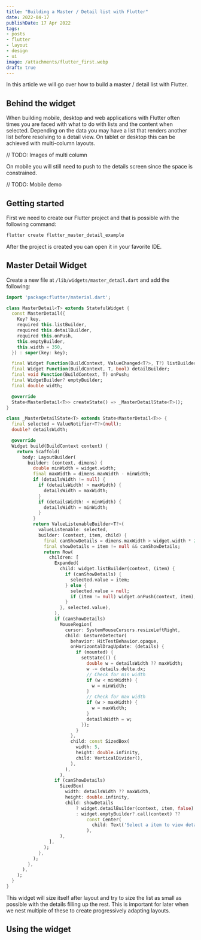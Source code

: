 ```yaml
---
title: "Building a Master / Detail list with Flutter"
date: 2022-04-17
publishDate: 17 Apr 2022
tags:
- posts
- flutter
- layout
- design
- ui
image: /attachments/flutter_first.webp
draft: true
---
```


In this article we will go over how to build a master / detail list with Flutter.

## Behind the widget

When building mobile, desktop and web applications with Flutter often times you are faced with what to do with lists and the content when selected. Depending on the data you may have a list that renders another list before resolving to a detail view. On tablet or desktop this can be achieved with multi-column layouts.

// TODO: Images of multi column

On mobile you will still need to push to the details screen since the space is constrained.

// TODO: Mobile demo

## Getting started

First we need to create our Flutter project and that is possible with the following command:

```bash
flutter create flutter_master_detail_example
```

After the project is created you can open it in your favorite IDE.

## Master Detail Widget

Create a new file at `/lib/widgets/master_detail.dart` and add the following:

```dart
import 'package:flutter/material.dart';

class MasterDetail<T> extends StatefulWidget {
  const MasterDetail({
    Key? key,
    required this.listBuilder,
    required this.detailBuilder,
    required this.onPush,
    this.emptyBuilder,
    this.width = 350,
  }) : super(key: key);

  final Widget Function(BuildContext, ValueChanged<T?>, T?) listBuilder;
  final Widget Function(BuildContext, T, bool) detailBuilder;
  final void Function(BuildContext, T) onPush;
  final WidgetBuilder? emptyBuilder;
  final double width;

  @override
  State<MasterDetail<T>> createState() => _MasterDetailState<T>();
}

class _MasterDetailState<T> extends State<MasterDetail<T>> {
  final selected = ValueNotifier<T?>(null);
  double? detailsWidth;

  @override
  Widget build(BuildContext context) {
    return Scaffold(
      body: LayoutBuilder(
        builder: (context, dimens) {
          double minWidth = widget.width;
          final maxWidth = dimens.maxWidth - minWidth;
          if (detailsWidth != null) {
            if (detailsWidth! > maxWidth) {
              detailsWidth = maxWidth;
            }
            if (detailsWidth! < minWidth) {
              detailsWidth = minWidth;
            }
          }
          return ValueListenableBuilder<T?>(
            valueListenable: selected,
            builder: (context, item, child) {
              final canShowDetails = dimens.maxWidth > widget.width * 2;
              final showDetails = item != null && canShowDetails;
              return Row(
                children: [
                  Expanded(
                    child: widget.listBuilder(context, (item) {
                      if (canShowDetails) {
                        selected.value = item;
                      } else {
                        selected.value = null;
                        if (item != null) widget.onPush(context, item);
                      }
                    }, selected.value),
                  ),
                  if (canShowDetails)
                    MouseRegion(
                      cursor: SystemMouseCursors.resizeLeftRight,
                      child: GestureDetector(
                        behavior: HitTestBehavior.opaque,
                        onHorizontalDragUpdate: (details) {
                          if (mounted) {
                            setState(() {
                              double w = detailsWidth ?? maxWidth;
                              w -= details.delta.dx;
                              // Check for min width
                              if (w < minWidth) {
                                w = minWidth;
                              }
                              // Check for max width
                              if (w > maxWidth) {
                                w = maxWidth;
                              }
                              detailsWidth = w;
                            });
                          }
                        },
                        child: const SizedBox(
                          width: 5,
                          height: double.infinity,
                          child: VerticalDivider(),
                        ),
                      ),
                    ),
                  if (canShowDetails)
                    SizedBox(
                      width: detailsWidth ?? maxWidth,
                      height: double.infinity,
                      child: showDetails
                          ? widget.detailBuilder(context, item, false)
                          : widget.emptyBuilder?.call(context) ??
                              const Center(
                                child: Text('Select a item to view details'),
                              ),
                    ),
                ],
              );
            },
          );
        },
      ),
    );
  }
}

```

This widget will size itself after layout and try to size the list as small as possible with the details filling up the rest. This is important for later when we nest multiple of these to create progressively adapting layouts.

## Using the widget
